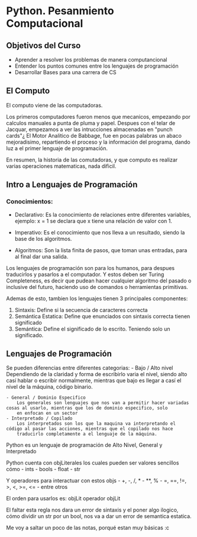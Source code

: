 # Python. Pesanmiento Computacional

## Objetivos del Curso
- Aprender a resolver los problemas de manera computancional
- Entender los puntos comunes entre los lenguajes de programación
- Desarrollar Bases para una carrera de CS

## El Computo

El computo viene de las computadoras.

Los primeros computadores fueron menos que mecanicos, empezando por calculos manuales a punta de pluma y papel.
Despues con el telar de Jacquar, empezamos a ver las intrucciones almacenadas en "punch cards"¿
El Motor Analitico de Babbage, fue en pocas palabras un abaco mejoradisimo, repartiendo el proceso y la información del programa,
dando luz a el primer lenguaje de programación.

En resumen, la historia de las comutadoras, y que computo es realizar varias operaciones matematicas, nada dificil.

## Intro a Lenguajes de Programación

### Conocimientos:
- Declarativo:
	Es la conocimiento de relaciones entre diferentes variables, ejemplo:
		x = 1
		se declara que x tiene una relación de valor con 1.

- Imperativo:
	Es el conocimiento que nos lleva a un resultado, siendo la base de los algoritmos.

- Algoritmos:
	Son la lista finita de pasos, que toman unas entradas, para al final dar una salida.

Los lenguajes de programación son para los humanos, para despues traducirlos y pasarlos a el computador.
Y estos deben ser Turing Completeness, es decir que pudean hacer cualquier algoritmo del pasado o inclusive 
del futuro, haciendo uso de comandos o herramientas primitivas.

Ademas de esto, tambien los lenguajes tienen 3 principales componentes:

1. Sintaxis:
	Define si la secuencia de caracteres correcta
2. Semántica Estatica: 
	Define que enunciados con sintaxis correcta tienen significado
3. Semántica:
	Define el significado de lo escrito. Teniendo solo un significado.

## Lenguajes de Programación
Se pueden diferencias entre diferentes categorias:
	- Bajo / Alto nivel
		Dependiendo de la claridad y forma de escribirlo varia el nivel, siendo alto casí hablar o escribir normalmente, mientras que 
		bajo es llegar a casí el nivel de la máquina, código binario.

	- General / Dominio Especifico
		Los generales son lenguajes que nos van a permitir hacer variadas cosas al usarlo, mientras que los de dominio especifico, solo 
		en enfocan en un sector
	- Interpretado / Copilado
		Los interpretados son los que la maquina va interpretando el código al pasar las acciones, mientras que el copilado nos hace
		traducirlo completamente a el lenguaje de la máquina.

Python es un lenguaje de programación de Alto Nivel, General y Interpretado

Python cuenta con objLiterales los cuales pueden ser valores sencillos cómo
	- ints
	- bools
	- float
	- str

Y operadores para interactuar con estos objs
	- +, -, /, *
	- **, %
	- =, ==, !=, >, <, >=, <=
	- entre otros

El orden para usarlos es:
	objLit operador objLit

El faltar esta regla nos dara un error de sintaxis y el poner algo ilogico, cómo dividir un str por un bool, nos va a dar 
un error de semantica estatica.

Me voy a saltar un poco de las notas, porqué estan muy básicas :c
